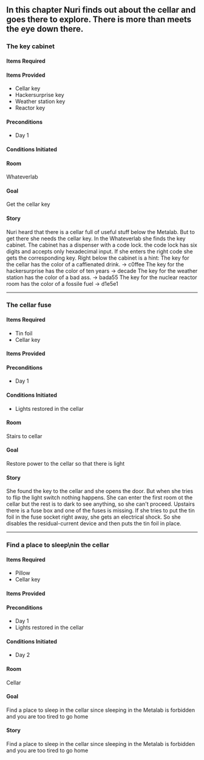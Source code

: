 ## In this chapter Nuri finds out about the cellar and goes there to explore. There is more than meets the eye down there.

### The key cabinet
#### Items Required

#### Items Provided
* Cellar key
* Hackersurprise key
* Weather station key
* Reactor key

#### Preconditions
* Day 1

#### Conditions Initiated

#### Room
Whateverlab

#### Goal
Get the cellar key

#### Story
Nuri heard that there is a cellar full of useful stuff below the Metalab. But to get there she needs the cellar key. In the Whateverlab she finds the key cabinet. The cabinet has a dispenser with a code lock. the code lock has six digits and accepts only hexadecimal input. If she enters the right code she gets the corresponding key. Right below the cabinet is a hint:
    The key for the cellar has the color of a caffienated drink. -> c0ffee
    The key for the hackersurprise has the color of ten years -> decade
    The key for the weather station has the color of a bad ass. -> bada55
    The key for the nuclear reactor room has the color of a fossile fuel -> d1e5e1

------------------

### The cellar fuse
#### Items Required
* Tin foil
* Cellar key

#### Items Provided

#### Preconditions
* Day 1

#### Conditions Initiated
* Lights restored in the cellar

#### Room
Stairs to cellar

#### Goal
Restore power to the cellar so that there is light

#### Story
She found the key to the cellar and she opens the door. But when she tries to flip the light switch nothing happens. She can enter the first room ot the cellar but the rest is to dark to see anything, so she can't proceed.
Upstairs there is a fuse box and one of the fuses is missing. If she tries to put the tin foil in the fuse socket right away, she gets an electrical shock. So she disables the residual-current device and then puts the tin foil in place.

------------------

### Find a place to sleep\nin the cellar
#### Items Required
* Pillow
* Cellar key

#### Items Provided

#### Preconditions
* Day 1
* Lights restored in the cellar

#### Conditions Initiated
* Day 2

#### Room
Cellar

#### Goal
Find a place to sleep in the cellar since sleeping in the Metalab is forbidden and you are too tired to go home

#### Story
Find a place to sleep in the cellar since sleeping in the Metalab is forbidden and you are too tired to go home


